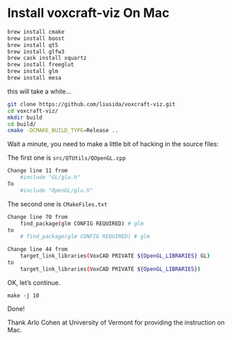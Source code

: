 # Install voxcraft-viz On Mac

```bash
brew install cmake
brew install boost
brew install qt5
brew install glfw3
brew cask install xquartz
brew install freeglut
brew install glm
brew install mesa
```

this will take a while...

```bash
git clone https://github.com/liusida/voxcraft-viz.git
cd voxcraft-viz/
mkdir build
cd build/
cmake -DCMAKE_BUILD_TYPE=Release ..
```
Wait a minute, you need to make a little bit of hacking in the source files:

The first one is `src/QTUtils/QOpenGL.cpp`

```bash
Change line 11 from
    #include "GL/glu.h"
To
    #include "OpenGL/glu.h"
```

The second one is `CMakeFiles.txt`

```bash
Change line 70 from
    find_package(glm CONFIG REQUIRED) # glm
to
    # find_package(glm CONFIG REQUIRED) # glm

Change line 44 from
    target_link_libraries(VoxCAD PRIVATE ${OpenGL_LIBRARIES} GL)
to
    target_link_libraries(VoxCAD PRIVATE ${OpenGL_LIBRARIES})
```

OK, let’s continue.

```
make -j 10
```

Done!

Thank Arlo Cohen at University of Vermont for providing the instruction on Mac.


